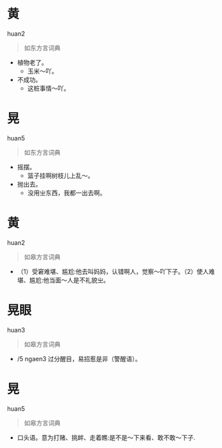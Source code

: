 # 黄
huan2
> 如东方言词典
- 植物老了。
  - 玉米～吖。
- 不成功。
  - 这桩事情～吖。

# 晃
huan5
> 如东方言词典
- 摇摆。
  - 篮子挂啊树枝儿上乱～。
- 抛出去。
  - 没用㞢东西，我都一出去啊。

# 黄
huan2
> 如皋方言词典
- （1）受窘难堪、尴尬:他去叫妈妈，认错啊人，觉察～吖下子。（2）使人难堪、尴尬:他当面～人是不礼貌㞢。

# 晃眼
huan3
> 如皋方言词典
- /5 ngaen3 过分醒目，易招惹是非（警醒语）。

# 晃
huan5
> 如皋方言词典
- 口头语。意为打赌、挑衅、走着瞧:是不是～下来看、敢不敢～下子.
